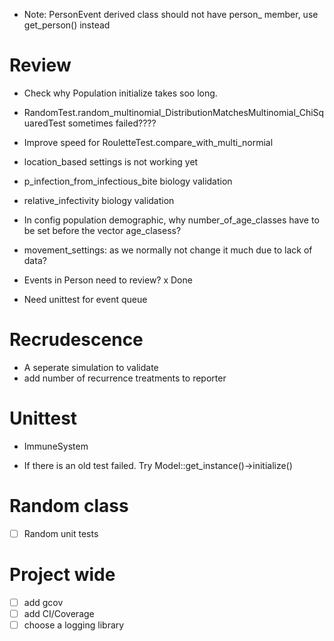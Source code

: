 - Note: PersonEvent derived class should not have person_ member, use get_person() instead
# Review 
- Check why Population initialize takes soo long.
-  RandomTest.random_multinomial_DistributionMatchesMultinomial_ChiSquaredTest sometimes failed????
-  Improve speed for RouletteTest.compare_with_multi_normial
- location_based settings is not working yet

- p_infection_from_infectious_bite biology validation
- relative_infectivity biology validation

- In config population demographic, why number_of_age_classes have to be set before the vector age_clasess?

- movement_settings: as we normally not change it much due to lack of data?
- Events in Person need to review? x Done
- Need unittest for event queue

# Recrudescence

- A seperate simulation to validate
- add number of recurrence treatments to reporter

# Unittest
- ImmuneSystem

- If there is an old test failed. Try Model::get_instance()->initialize()

# Random class

- [ ] Random unit tests

# Project wide

- [ ] add gcov
- [ ] add CI/Coverage
- [ ] choose a logging library

